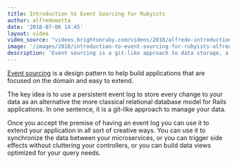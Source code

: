 ```yaml
---
title: Introduction to Event Sourcing for Rubyists
author: alfredomotta
date: '2018-07-06 14:45'
layout: video
video_source: "videos.brightonruby.com/videos/2018/alfredo-introduction-to-event-sourcing-for-rubyists.mp4"
image: '/images/2018/introduction-to-event-sourcing-for-rubyists-alfredo-motta.jpg'
description: 'Event sourcing is a git-like approach to data storage, a log of change rather than a database.'
---
```


[Event sourcing](https://martinfowler.com/eaaDev/EventSourcing.html) is a design pattern to help build applications that are focused on the domain and easy to extend.

The key idea is to use a persistent event log to store every change to your data as an alternative the more classical relational database model for Rails applications. In one sentence, it is a git-like approach to manage your data.

Once you accept the premise of having an event log you can use it to extend your application in all sort of creative ways. You can use it to synchronize the data between your microservices, or you can trigger side effects without cluttering your controllers, or you can build data views optimized for your query needs.
